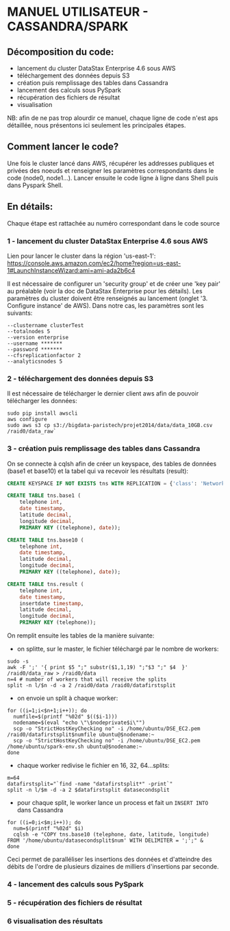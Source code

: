 # MANUEL UTILISATEUR - CASSANDRA/SPARK
## Décomposition du code:
- lancement du cluster DataStax Enterprise 4.6 sous AWS
- téléchargement des données depuis S3 
- création puis remplissage des tables dans Cassandra
- lancement des calculs sous PySpark
- récupération des fichiers de résultat
- visualisation

NB: afin de ne pas trop alourdir ce manuel, chaque ligne de code n'est aps détaillée, nous présentons ici seulement les principales étapes.

## Comment lancer le code?
Une fois le cluster lancé dans AWS, récupérer les addresses publiques et privées des noeuds et renseigner les paramètres correspondants dans le code (node0, node1...). Lancer ensuite le code ligne à ligne dans Shell puis dans Pyspark Shell.

## En détails:
Chaque étape est rattachée au numéro correspondant dans le code source
### 1 - lancement du cluster DataStax Enterprise 4.6 sous AWS
Lien pour lancer le cluster dans la région 'us-east-1':<br>
https://console.aws.amazon.com/ec2/home?region=us-east-1#LaunchInstanceWizard:ami=ami-ada2b6c4

Il est nécessaire de configurer un 'security group' et de créer une 'key pair' au préalable (voir la doc de DataStax Enterprise pour les détails). Les paramètres du cluster doivent être renseignés au lancement (onglet '3. Configure instance' de AWS). Dans notre cas, les paramètres sont les suivants:<br>
```
--clustername clusterTest
--totalnodes 5
--version enterprise
--username *******
--password *******
--cfsreplicationfactor 2
--analyticsnodes 5
```

### 2 - téléchargement des données depuis S3 
Il est nécessaire de télécharger le dernier client aws afin de pouvoir télécharger les données:<br>
```shell
sudo pip install awscli
aws configure
sudo aws s3 cp s3://bigdata-paristech/projet2014/data/data_10GB.csv /raid0/data_raw`
```

### 3 - création puis remplissage des tables dans Cassandra
On se connecte à cqlsh afin de créer un keyspace, des tables de données (base1 et base10) et la tabel qui va recevoir les résultats (result):
```sql
CREATE KEYSPACE IF NOT EXISTS tns WITH REPLICATION = {'class': 'NetworkTopologyStrategy', 'Analytics' : 2};

CREATE TABLE tns.base1 (
	telephone int,
	date timestamp, 
	latitude decimal, 
	longitude decimal, 
	PRIMARY KEY ((telephone), date));

CREATE TABLE tns.base10 (
	telephone int,
	date timestamp, 
	latitude decimal, 
	longitude decimal, 
	PRIMARY KEY ((telephone), date));

CREATE TABLE tns.result (
	telephone int,
	date timestamp, 
	insertdate timestamp,
	latitude decimal, 
	longitude decimal, 
	PRIMARY KEY (telephone));
```
On remplit ensuite les tables de la manière suivante:
- on splitte, sur le master, le fichier téléchargé par le nombre de workers:
```shell
sudo -s
awk -F ';' '{ print $5 ";" substr($1,1,19) ";"$3 ";" $4  }' /raid0/data_raw > /raid0/data
n=4 # number of workers that will receive the splits
split -n l/$n -d -a 2 /raid0/data /raid0/datafirstsplit
```
- on envoie un split à chaque worker:
```shell
for ((i=1;i<$n+1;i++)); do
  numfile=$(printf "%02d" $(($i-1)))
  nodename=$(eval "echo \"\$nodeprivate$i\"")
  scp -o "StrictHostKeyChecking no" -i /home/ubuntu/DSE_EC2.pem /raid0/datafirstsplit$numfile ubuntu@$nodename:~
  scp -o "StrictHostKeyChecking no" -i /home/ubuntu/DSE_EC2.pem /home/ubuntu/spark-env.sh ubuntu@$nodename:~
done
```
- chaque worker redivise le fichier en 16, 32, 64...splits:
```shell
m=64
datafirstsplit="`find -name "datafirstsplit*" -print`"
split -n l/$m -d -a 2 $datafirstsplit datasecondsplit
```
- pour chaque split, le worker lance un process et fait un `INSERT INTO` dans Cassandra
```shell
for ((i=0;i<$m;i++)); do
  num=$(printf "%02d" $i)
  cqlsh -e "COPY tns.base10 (telephone, date, latitude, longitude) FROM '/home/ubuntu/datasecondsplit$num' WITH DELIMITER = ';';" &
done
```
Ceci permet de paralléliser les insertions des données et d'atteindre des débits de l'ordre de plusieurs dizaines de milliers d'insertions par seconde.

### 4 - lancement des calculs sous PySpark

### 5 - récupération des fichiers de résultat

### 6 visualisation des résultats
